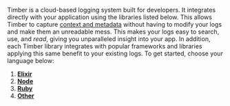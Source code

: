 Timber is a cloud-based logging system built for developers. It integrates directly with your application using the libraries listed below. This allows Timber to capture [context and metadata](/docs/concepts/metadata-context-and-events) without having to modify your logs and make them an unreadable mess. This makes your logs easy to search, use, and _read_, giving you unparalleled insight into your app. In addition, each Timber library integrates with popular frameworks and libraries applying this same benefit to your existing logs. To get started, choose your language below:

1. [**Elixir**](/languages/elixir)
2. [**Node**](/languages/node)
3. [**Ruby**](/languages/ruby)
4. [**Other**](/languages/other)
